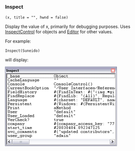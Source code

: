 ### Inspect

``` suneido
(x, title = "", hwnd = false)
```

Display the value of x, primarily for debugging purposes. Uses [InspectControl](<../../User Interfaces/Reference/InspectControl.md>) for objects and [Editor](<../../User Interfaces/Reference/EditorControl.md>) for other values.

For example:

``` suneido
Inspect(Suneido)
```

will display:

![](<../../res/inspect.png>)